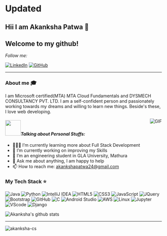 # Updated
## Hii I am Akanksha Patwa 👋
 
 ## Welcome to my github!

<i>Follow me:</i>
<p>
<!-- <a href="mailto:akankshapatwa24@gmail.com" target="_blank"><img src="https://img.shields.io/badge/-Gmail-c14438?style=flat-square&logo=Gmail&logoColor=white" alt="Email"></a> -->
<a href="https://www.linkedin.com/in/akanksha-patwa-59813418a" target="_blank"><img src="https://img.shields.io/badge/LinkedIn-%230077B5.svg?&style=flat-square&logo=linkedin&logoColor=white" alt="LinkedIn"></a>
<a href="https://github.com/akanksha-cs/" target="_blank"><img src="https://img.shields.io/badge/-GitHub-181717?style=flat-square&logo=github" alt="GitHub"></a>
</p>

<hr>

### About me :mortar_board:
I am Microsoft certified(MTA) MTA Cloud Fundamentals and DYSMECH CONSULTANCY PVT. LTD. I am a self-confident person and passionately working towards my dreams and willing to learn new things. Beside's these, I love web developing.

<img align="right" alt="GIF" src="https://media.tenor.com/images/7db4eaa3e47272c8e58ee018fc390b7d/tenor.gif" />

#### <img src="https://media.giphy.com/media/VgCDAzcKvsR6OM0uWg/giphy.gif" width="50">*Talking about Personal Stuffs:*

- 👨🏽‍💻 I’m currently learning more about Full Stack Development
- 🔭 I’m currently working on improving my Skills
- 🌱 I’m an engineering student in GLA University, Mathura
- 💬 Ask me about anything, I am happy to help
- 📫 How to reach me: akankshapatwa24@gmail.com

### My Tech Stack ⭐
![Java](http://img.shields.io/badge/-Java-007396?style=flat-square&logo=java&logoColor=ffffff)
![Python](https://img.shields.io/badge/-Python-yellow?style=flat-square&logo=Python)
![IntelliJ IDEA](http://img.shields.io/badge/-IntelliJ%20IDEA-000000?style=flat-square&logo=intellij-idea&logoColor=ffffff)
![HTML5](https://img.shields.io/badge/-HTML5-%23E44D27?style=flat-square&logo=html5&logoColor=ffffff)
![CSS3](https://img.shields.io/badge/-CSS3-%231572B6?style=flat-square&logo=css3)
![JavaScript](https://img.shields.io/badge/-JavaScript-yellow?style=flat-square&logo=Javascript)
![JQuery](https://img.shields.io/badge/-JQuery-blue?style=flat-square&logo=JQuery)
<br>
![Bootstrap](https://img.shields.io/badge/-Bootstrap-purple?style=flat-square&logo=Bootstrap)
![GitHub](https://img.shields.io/badge/-GitHub-181717?style=flat-square&logo=github)
![C](https://img.shields.io/badge/-gray?style=flat-square&logo=C)
![Android Studio](http://img.shields.io/badge/-Android%20Studio-3DDC84?style=flat-square&logo=android-studio&logoColor=ffffff)
![AWS](https://img.shields.io/badge/AWS-000000?style=flat-square&logo=amazon-aws)
![Linux](https://img.shields.io/badge/-Linux-000000?style=flat&logo=linux&logoColor=FCC624)
![Jupyter](https://img.shields.io/badge/-Jupyter-pink?style=flat-square&logo=Jupyter)
<br>
![VScode](https://img.shields.io/badge/-VScode-blue?style=flat-square&logo=VScode)
![Django](https://img.shields.io/badge/-Django-000000?style=flat&logo=Django)

![Akanksha's github stats](https://github-readme-stats.vercel.app/api?username=akanksha-cs&show_icons=true&hide_border=true)

<hr>
<p align="left"><img src="https://komarev.com/ghpvc/?username=akanksha-cs" alt="akanksha-cs"/> </p>
